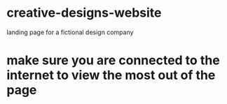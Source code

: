 # creative-designs-website
landing page for a fictional design company
# make sure you are connected to the internet to view the most out of the page


